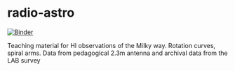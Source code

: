 # radio-astro
[![Binder](https://mybinder.org/badge_logo.svg)](https://mybinder.org/v2/gh/PhilippeSalome/radio-astro/master)

Teaching material for HI observations of the Milky way. Rotation curves, spiral arms.
Data from pedagogical 2.3m antenna and archival data from the LAB survey

